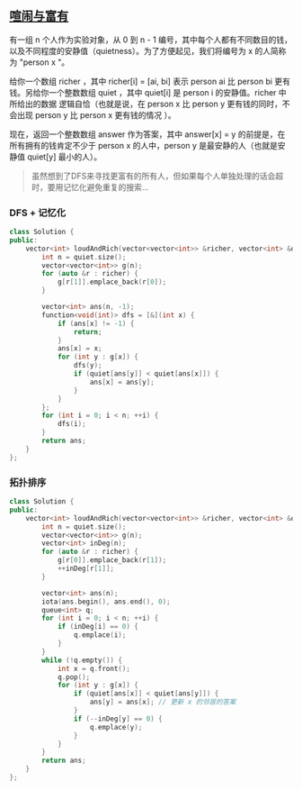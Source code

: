 ## [喧闹与富有](https://leetcode-cn.com/problems/loud-and-rich/)


有一组 n 个人作为实验对象，从 0 到 n - 1 编号，其中每个人都有不同数目的钱，以及不同程度的安静值（quietness）。为了方便起见，我们将编号为 x 的人简称为 "person x "。

给你一个数组 richer ，其中 richer[i] = [ai, bi] 表示 person ai 比 person bi 更有钱。另给你一个整数数组 quiet ，其中 quiet[i] 是 person i 的安静值。richer 中所给出的数据 逻辑自恰（也就是说，在 person x 比 person y 更有钱的同时，不会出现 person y 比 person x 更有钱的情况 ）。

现在，返回一个整数数组 answer 作为答案，其中 answer[x] = y 的前提是，在所有拥有的钱肯定不少于 person x 的人中，person y 是最安静的人（也就是安静值 quiet[y] 最小的人）。

> 虽然想到了DFS来寻找更富有的所有人，但如果每个人单独处理的话会超时，要用记忆化避免重复的搜索...

### DFS + 记忆化

```cpp
class Solution {
public:
    vector<int> loudAndRich(vector<vector<int>> &richer, vector<int> &quiet) {
        int n = quiet.size();
        vector<vector<int>> g(n);
        for (auto &r : richer) {
            g[r[1]].emplace_back(r[0]);
        }

        vector<int> ans(n, -1);
        function<void(int)> dfs = [&](int x) {
            if (ans[x] != -1) {
                return;
            }
            ans[x] = x;
            for (int y : g[x]) {
                dfs(y);
                if (quiet[ans[y]] < quiet[ans[x]]) {
                    ans[x] = ans[y];
                }
            }
        };
        for (int i = 0; i < n; ++i) {
            dfs(i);
        }
        return ans;
    }
};
```


### 拓扑排序

```cpp
class Solution {
public:
    vector<int> loudAndRich(vector<vector<int>> &richer, vector<int> &quiet) {
        int n = quiet.size();
        vector<vector<int>> g(n);
        vector<int> inDeg(n);
        for (auto &r : richer) {
            g[r[0]].emplace_back(r[1]);
            ++inDeg[r[1]];
        }

        vector<int> ans(n);
        iota(ans.begin(), ans.end(), 0);
        queue<int> q;
        for (int i = 0; i < n; ++i) {
            if (inDeg[i] == 0) {
                q.emplace(i);
            }
        }
        while (!q.empty()) {
            int x = q.front();
            q.pop();
            for (int y : g[x]) {
                if (quiet[ans[x]] < quiet[ans[y]]) {
                    ans[y] = ans[x]; // 更新 x 的邻居的答案
                }
                if (--inDeg[y] == 0) {
                    q.emplace(y);
                }
            }
        }
        return ans;
    }
};
```

